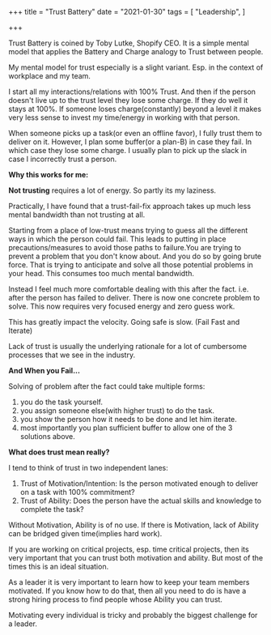 +++
title = "Trust Battery"
date = "2021-01-30"
tags = [
    "Leadership",
]

+++

Trust Battery is coined by Toby Lutke, Shopify CEO. It is a simple mental model that applies the Battery and Charge analogy to Trust between people. 

My mental model for trust especially is a slight variant.  Esp. in the context of workplace and my team.

I start all my interactions/relations with 100% Trust. And then if the person doesn't live up to the trust level they lose some charge. If they do well it stays at 100%. If someone loses charge(constantly) beyond a level it makes very less sense to invest my time/energy in working with that person.

When someone picks up a task(or even an offline favor), I fully trust them to deliver on it. However, I plan some buffer(or a plan-B) in case they fail. In which case they lose some charge. I usually plan to pick up the slack in case I incorrectly trust a person.

**Why this works for me:**

**Not trusting** requires a lot of energy. So partly its my laziness.

Practically, I have found that a trust-fail-fix approach takes up much less mental bandwidth than not trusting at all.

Starting from a place of low-trust means trying to guess all the different ways in which the person could fail. This leads to putting in place precautions/measures to avoid those paths to failure.You are trying to prevent a problem that you don't know about. And you do so by going brute force. That is trying to anticipate and solve all those potential problems in your head. This consumes too much mental bandwidth.

Instead I feel much more comfortable dealing with this after the fact. i.e. after the person has failed to deliver. There is now one concrete problem to solve. This now requires very focused energy and zero guess work.

This has greatly impact the velocity. Going safe is slow. (Fail Fast and Iterate)

Lack of trust is usually the underlying rationale for a lot of cumbersome processes that we see in the industry.

**And When you Fail...**

Solving of problem after the fact could take multiple forms:

1. you do the task yourself.
2. you assign someone else(with higher trust) to do the task.
3. you show the person how it needs to be done and let him iterate.
4. most importantly you plan sufficient buffer to allow one of the 3 solutions above.

**What does trust mean really?**

I tend to think of trust in two independent lanes:

1. Trust of Motivation/Intention: Is the person motivated enough to deliver on a task with 100% commitment?
2. Trust of Ability: Does the person have the actual skills and knowledge to complete the task?

Without Motivation, Ability is of no use. If there is Motivation, lack of Ability can be bridged given time(implies hard work).

If you are working on critical projects, esp. time critical projects, then its very important that you can trust both motivation and ability. But most of the times this is an ideal situation. 

As a leader it is very important to learn how to keep your team members motivated. If you know how to do that, then all you need to do is have a strong hiring process to find people whose Ability you can trust.

Motivating every individual is tricky and probably the biggest challenge for a leader.